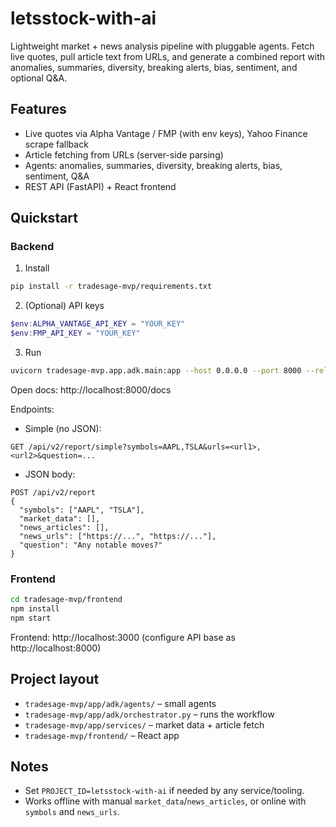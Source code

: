 # letsstock-with-ai

Lightweight market + news analysis pipeline with pluggable agents. Fetch live quotes, pull article text from URLs, and generate a combined report with anomalies, summaries, diversity, breaking alerts, bias, sentiment, and optional Q&A.

## Features
- Live quotes via Alpha Vantage / FMP (with env keys), Yahoo Finance scrape fallback
- Article fetching from URLs (server-side parsing)
- Agents: anomalies, summaries, diversity, breaking alerts, bias, sentiment, Q&A
- REST API (FastAPI) + React frontend

## Quickstart

### Backend
1) Install
```bash
pip install -r tradesage-mvp/requirements.txt
```

2) (Optional) API keys
```powershell
$env:ALPHA_VANTAGE_API_KEY = "YOUR_KEY"
$env:FMP_API_KEY = "YOUR_KEY"
```

3) Run
```bash
uvicorn tradesage-mvp.app.adk.main:app --host 0.0.0.0 --port 8000 --reload
```
Open docs: http://localhost:8000/docs

Endpoints:
- Simple (no JSON):
```
GET /api/v2/report/simple?symbols=AAPL,TSLA&urls=<url1>,<url2>&question=...
```
- JSON body:
```
POST /api/v2/report
{
  "symbols": ["AAPL", "TSLA"],
  "market_data": [],
  "news_articles": [],
  "news_urls": ["https://...", "https://..."],
  "question": "Any notable moves?"
}
```

### Frontend
```bash
cd tradesage-mvp/frontend
npm install
npm start
```
Frontend: http://localhost:3000 (configure API base as http://localhost:8000)

## Project layout
- `tradesage-mvp/app/adk/agents/` – small agents
- `tradesage-mvp/app/adk/orchestrator.py` – runs the workflow
- `tradesage-mvp/app/services/` – market data + article fetch
- `tradesage-mvp/frontend/` – React app

## Notes
- Set `PROJECT_ID=letsstock-with-ai` if needed by any service/tooling.
- Works offline with manual `market_data`/`news_articles`, or online with `symbols` and `news_urls`.
